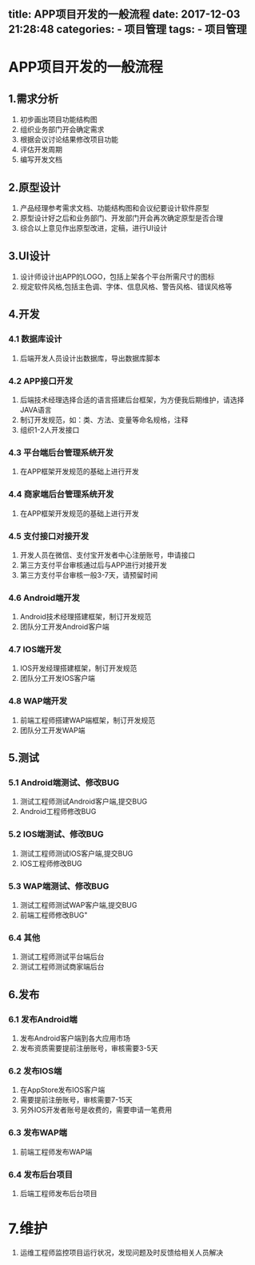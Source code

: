 title: APP项目开发的一般流程
date: 2017-12-03 21:28:48
categories:
    - 项目管理
tags: 
    - 项目管理
---

# APP项目开发的一般流程

## 1.需求分析
1. 初步画出项目功能结构图
2. 组织业务部门开会确定需求
3. 根据会议讨论结果修改项目功能
4. 评估开发周期
5. 编写开发文档

<!--more-->

## 2.原型设计
1. 产品经理参考需求文档、功能结构图和会议纪要设计软件原型
2. 原型设计好之后和业务部门、开发部门开会再次确定原型是否合理
3. 综合以上意见作出原型改进，定稿，进行UI设计

## 3.UI设计
1. 设计师设计出APP的LOGO，包括上架各个平台所需尺寸的图标
2. 规定软件风格,包括主色调、字体、信息风格、警告风格、错误风格等

## 4.开发
### 4.1 数据库设计
1. 后端开发人员设计出数据库，导出数据库脚本

### 4.2 APP接口开发
1. 后端技术经理选择合适的语言搭建后台框架，为方便我后期维护，请选择JAVA语言
2. 制订开发规范，如：类、方法、变量等命名规格，注释
3. 组织1-2人开发接口

### 4.3 平台端后台管理系统开发
1. 在APP框架开发规范的基础上进行开发


### 4.4 商家端后台管理系统开发
1. 在APP框架开发规范的基础上进行开发


### 4.5 支付接口对接开发
1. 开发人员在微信、支付宝开发者中心注册账号，申请接口
2. 第三方支付平台审核通过后与APP进行对接开发
3. 第三方支付平台审核一般3-7天，请预留时间

### 4.6 Android端开发
1. Android技术经理搭建框架，制订开发规范
2. 团队分工开发Android客户端


### 4.7 IOS端开发
1. IOS开发经理搭建框架，制订开发规范
2. 团队分工开发IOS客户端

### 4.8 WAP端开发
1. 前端工程师搭建WAP端框架，制订开发规范
2. 团队分工开发WAP端

## 5.测试
### 5.1 Android端测试、修改BUG
1. 测试工程师测试Android客户端,提交BUG
2. Android工程师修改BUG

### 5.2 IOS端测试、修改BUG
1. 测试工程师测试IOS客户端,提交BUG
2. IOS工程师修改BUG

### 5.3  WAP端测试、修改BUG
1. 测试工程师测试WAP客户端,提交BUG
2. 前端工程师修改BUG"

### 6.4 其他
1. 测试工程师测试平台端后台
2. 测试工程师测试商家端后台


## 6.发布
### 6.1 发布Android端
1. 发布Android客户端到各大应用市场
2. 发布资质需要提前注册账号，审核需要3-5天

### 6.2 发布IOS端
1. 在AppStore发布IOS客户端
2. 需要提前注册账号，审核需要7-15天
3. 另外IOS开发者账号是收费的，需要申请一笔费用

### 6.3 发布WAP端
1. 前端工程师发布WAP端

### 6.4 发布后台项目
1. 后端工程师发布后台项目

# 7.维护
1. 运维工程师监控项目运行状况，发现问题及时反馈给相关人员解决







